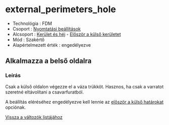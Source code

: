 # external\_perimeters\_hole

* Technológia : FDM
* Csoport : [Nyomtatási beállítások](../../konfig/print_settings.md)
* Alcsoport : [Kerület és héj](../../beallitasok/print_settings.md#périmètre-et-enveloppe) - [Először a külső kerületet](external_perimeters_hole.md)
* Mód : Szakértő
* Alapértelmezett érték : engedélyezve

## Alkalmazza a belső oldalra

### Leírás

Csak a külső oldalon végezze el a váza trükköt. Hasznos, ha csak a varratot szeretné eltávolítani a csavarfuratból.

A beállítás eléréséhez engedélyezve kell lennie az [először a külső határokat](external_perimeters_first.md) opciónak.

[Vissza a változók listájához](/)

